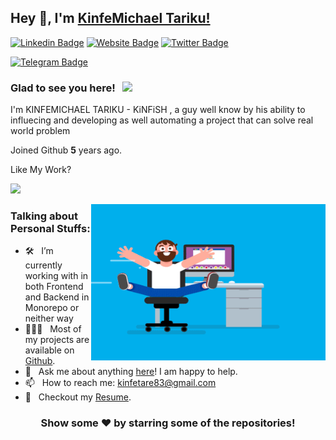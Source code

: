## Hey 👋, I'm [KinfeMichael Tariku!](https://github.com/Kinfe123/)

[![Linkedin Badge](https://img.shields.io/badge/-LinkedIn-0e76a8?style=flat-square&logo=Linkedin&logoColor=white)](https://www.linkedin.com/in/kinfe-michael-tariku-1497b3201/)
[![Website Badge](https://img.shields.io/badge/Website-3b5998?style=flat-square&logo=google-chrome&logoColor=white)](https://kinfish-owns-computer.vercel.app//)
[![Twitter Badge](https://img.shields.io/badge/-Twitter-00acee?style=flat-square&logo=Twitter&logoColor=white)](https://twitter.com/kinfishtech)
<!-- [![Instagram Badge](https://img.shields.io/badge/-Instagram-e4405f?style=flat-square&logo=Instagram&logoColor=white)](https://instagram.com/iampavangandhi/) -->
[![Telegram Badge](https://img.shields.io/badge/-Telegram-0088cc?style=flat-square&logo=Telegram&logoColor=white)](https://t.me/Kinfe123)

### Glad to see you here! &nbsp; ![](https://visitor-badge.glitch.me/badge?page_id=iampavangandhi.iampavangandhi&style=flat-square&color=0088cc)
I'm KINFEMICHAEL TARIKU - KiNFiSH , a guy well know by his ability to influecing and developing as well automating a project that can solve real world problem

Joined Github **5** years ago.


Like My Work?

[![](https://gitwar.herokuapp.com/badge?username=iampavangandhi&label=Gitwar%20Profile%20Score&style=for-the-badge&color=0088cc)](https://gitwar.herokuapp.com/)

<img align="right" height="250" width="375" alt="" src="https://raw.githubusercontent.com/Kinfe123/Kinfe123/master/gifs/coder.gif" />

### Talking about Personal Stuffs:

- 🛠 &nbsp; I’m currently working with in both Frontend and Backend in Monorepo or neither way
- 👨🏻‍💻 &nbsp; Most of my projects are available on [Github](https://github.com/Kinfe123).
- 💬 &nbsp; Ask me about anything [here](https://github.com/Kinfe123/Kinfe123/issues/2)! I am happy to help.
- 📫 &nbsp; How to reach me: kinfetare83@gmail.com
- 📝 &nbsp; Checkout my [Resume](https://github.com/Kinfe123/Kinfe123/blob/master/resume.pdf).






<div align="center">

### Show some ❤️ by starring some of the repositories!

</div>
